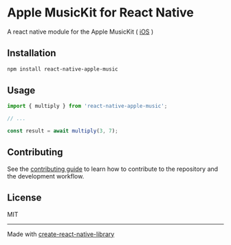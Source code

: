 # Apple MusicKit for React Native

A react native module for the Apple MusicKit ( [iOS](https://developer.apple.com/musickit/) )

## Installation

```sh
npm install react-native-apple-music
```

## Usage

```js
import { multiply } from 'react-native-apple-music';

// ...

const result = await multiply(3, 7);
```

## Contributing

See the [contributing guide](CONTRIBUTING.md) to learn how to contribute to the repository and the development workflow.

## License

MIT

---

Made with [create-react-native-library](https://github.com/callstack/react-native-builder-bob)
